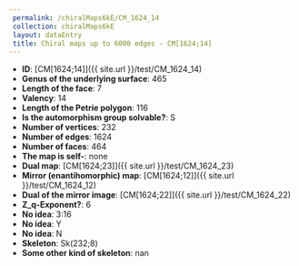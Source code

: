 ```yaml
--- 
 permalink: /chiralMaps6kE/CM_1624_14 
 collection: chiralMaps6kE
 layout: dataEntry
 title: Chiral maps up to 6000 edges - CM[1624;14]
---
```


- **ID**: [CM[1624;14]]({{ site.url }}/test/CM_1624_14)
- **Genus of the underlying surface**: 465
- **Length of the face**: 7
- **Valency**: 14
- **Length of the Petrie polygon**: 116
- **Is the automorphism group solvable?**: S
- **Number of vertices**: 232
- **Number of edges**: 1624
- **Number of faces**: 464
- **The map is self-**: none
- **Dual map**: [CM[1624;23]]({{ site.url }}/test/CM_1624_23)
- **Mirror (enantihomorphic) map**: [CM[1624;12]]({{ site.url }}/test/CM_1624_12)
- **Dual of the mirror image**: [CM[1624;22]]({{ site.url }}/test/CM_1624_22)
- **Z_q-Exponent?**: 6
- **No idea**:  3:16
- **No idea**: Y
- **No idea**: N
- **Skeleton**: Sk(232;8)
- **Some other kind of skeleton**: nan

